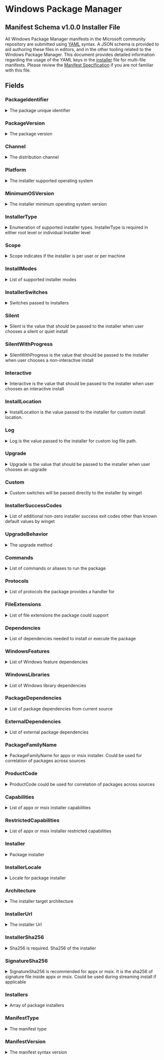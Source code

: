 [JSON Schema]:                              https://github.com/microsoft/winget-cli/blob/master/schemas/JSON/manifests/v1.0.0/manifest.installer.1.0.0.json
[Manifest Specification]:                   https://github.com/microsoft/winget-cli/blob/master/doc/ManifestSpecv1.0.md
[Windows Package Manager Manifest Creator]: https://github.com/microsoft/winget-create
[YAML]:                                     https://yaml.org/spec
[semantic version]:                         https://semver.org
[`winget upgrade`]:                         https://docs.microsoft.com/windows/package-manager/winget/upgrade
[App capability declarations]:              https://docs.microsoft.com/windows/uwp/packaging/app-capability-declarations
[MSIX]:                                     https://docs.microsoft.com/windows/msix/overview
[MSI]:                                      https://docs.microsoft.com/windows/win32/msi/windows-installer-portal
[Inno]:                                     https://jrsoftware.org/isinfo.php
[Nullsoft]:                                 https://sourceforge.net/projects/nsis
[WiX]:                                      https://wixtoolset.org
[Burn]:                                     https://wixtoolset.org/documentation/manual/v3/bundle

# Windows Package Manager
## Manifest Schema v1.0.0 Installer File
All Windows Package Manager manifests in the Microsoft community repository are submitted using [YAML] syntax. A JSON schema is provided to aid authoring these files in editors, and in the other tooling related to the Windows Package Manager. This document provides detailed information regarding the usage of the YAML keys in the [installer][JSON Schema] file for multi-file manifests. Please review the [Manifest Specification] if you are not familiar with this file.


## Fields
### PackageIdentifier
<details>
 <summary>The package unique identifier</summary>

 #### Required Field
 This key is the unique identifier for a given package. This value is generally in the form of `Publisher.Package`. It is case sensitve, and this value must match the folder structure under the partition directory in GitHub.
</details>

### PackageVersion
<details>
 <summary>The package version</summary>

 #### Required Field
 This key represents the version of the package. It is related to the specific release this manifests targets. In some cases you will see a perfectly formed [semantic version] number, and in other cases you might see something different. These may be date driven, or they might have other characters with some package specific meaning for example.

 The Windows Package Manager client uses this version to determine if an upgrade for a package is available. In some cases, packages may be released with a marketing driven version, and that causes trouble with the [`winget upgrade`] command. 

 >Note: The current best practice is to use the value reported in Add / Remove Programs when this version of the package is installed. In some cases, packages do not report a version resulting in an upgrade loop or other unwanted behavior. This practice may seem contrary to using semantic versioning, but it provides the best end to end experience for customers. It will take time for publishers and ISVs to migrate to semantic versioning, and some may intentionally choose to preserve other versioning schemes.
</details>

### Channel
<details>
 <summary>The distribution channel</summary>

 #### Optional Field
 This key represents the distribution channel for a package. Examples may include "stable" or "beta".

 >Note: This key is included for future use. The Windows Package Manager currently does not have any behavior associated with this key. The intent behind this key is to help disambiguate the different channels for packages lacking support for side by side installation. Some packages support having more than one package channel available on a system simultaneously; in this case it is better to use unique packages rather than channels. This key is intended to ensure the proper channel for a package is used during install and upgrade scenarios.
 </details>

### Platform
<details>
 <summary>The installer supported operating system</summary>

 #### Optional Field
 This key represents the Windows platform targeted by the installer. The Windows Package Manager currently supports "Windows.Desktop" and "Windows.Universal". The Windows Package Manager client currently has no behavior associated with this property. It was added for future looking scenarios.

 >Note: This key may be present in the root of the manifest as the default value for all installer nodes. This key may also be present in an individual installer node as well. If this key is in the manifest root and in an installer node, the value in the installer node will apply.
</details>

### MinimumOSVersion
<details>
 <summary>The installer minimum operating system version</summary>

 #### Optional Field
 This key represents the minimum version of the Windows operating system supported by the package.
 
 >Note: This key may be present in the root of the manifest as the default value for all installer nodes. This key may also be present in an individual installer node as well. If this key is in the manifest root and in an installer node, the value in the installer node will apply.
</details>

### InstallerType
<details>
 <summary>Enumeration of supported installer types. InstallerType is required in either root level or individual Installer level</summary>

 #### Required Field
 This key represents the installer type for the package. The Windows Package Manager supports [MSIX], [MSI], and executable installers. Some well known formats ([Inno], [Nullsoft], [WiX], and [Burn]) provide standard sets of installer switches to provide different installer experiences.

 >Note: The Windows Package Manager defaults to the install mode providing install progress. A best practice is to determine if one of the supported installer technologies was used to build an installer with the .exe file extension. The [Windows Package Manager Manifest Creator] tool can be used to determine if one of the known tools was used to build an installer with the .exe file extension.

 >Note: The Windows Package Manager does not support loose executables with the .exe or .com file extension directly. Compressed files containing installers,  loose executables, and Progressive Web Applications (PWAs) are also not supported.
 
 >Note: This key may be present in the root of the manifest as the default value for all installer nodes. This key may also be present in an individual installer node as well. If this key is in the manifest root and in an installer node, the value in the installer node will apply.
</details>

### Scope
<details>
 <summary>Scope indicates if the installer is per user or per machine</summary>

 #### Optional Field
 This key represents the scope the package is installed under. The two configurations are "user" and "machine". Some installers support only one of these scopes while others support both via arguments passed to the installer using "InstallerSwitches".
 
 >Note: This key may be present in the root of the manifest as the default value for all installer nodes. This key may also be present in an individual installer node as well. If this key is in the manifest root and in an installer node, the value in the installer node will apply.
</details>

### InstallModes
<details>
 <summary>List of supported installer modes</summary>

 #### Optional Field
 This key represents the install modes supported by the installer. The Microsoft community package repository requires a package support "silent" and "silent with progress". The Windows Package Manager also supports "interactive" installers. The Windows Package Manager client does not have any behavior associated with this key.

 >Note: Some installers will attempt to install missing dependencies. If these dependencies require user interaction, the package will not be allowed into the Microsoft community package repository.

 >Note: This key may be present in the root of the manifest as the default value for all installer nodes. This key may also be present in an individual installer node as well. If this key is in the manifest root and in an installer node, the value in the installer node will apply.
</details>

### InstallerSwitches
<details>
 <summary>Switches passed to installers</summary>

 #### Optional Field
 This key represents the set of switches passed to installers. 

 >Note: The Microsoft community repository currently requires support for silent and silent with progress installation. Many custom .exe installers will require the proper switches to meet this requirement. The [Windows Package Manager Manifest Creator] tool can be used to determine if one of the known tools was used to build an installer with the .exe file extension. In the event the tool is unable to determine the tool used to build the installer, the publisher may have documentation for the proper switches.
</details>

### Silent
<details>
 <summary>Silent is the value that should be passed to the installer when user chooses a silent or quiet install</summary>

 #### Optional Field
 This key represents switches passed to the installer to provide a silent install experience. These would be used when the command `winget install <package> --silent` is executed.

 >Note: When the Windows Package Manager installs a package using the "silent" install mode, any custom switches will also be passed to the installer. If a user applies override switches via command line via the Windows Package Manager, none of the switches from the manifest will be passed to the installer.
 
 >Note: This key may be present in the root of the manifest as the default value for all installer nodes. This key may also be present in an individual installer node as well. If this key is in the manifest root and in an installer node, the value in the installer node will apply.
</details>

### SilentWithProgress
<details>
 <summary>SilentWithProgress is the value that should be passed to the installer when user chooses a non-interactive install</summary>

 #### Optional Field
 This key represents switches passed to the installer to provide a silent with progress install experience. This is intended to allow a progress indication to the user, and the indication may come from an installer UI dialogue, but it must not require user interaction to complete. The Windows Package Manager currently defaults to this install experience.

 >Note: When the Windows Package Manager installs a package using the "silent with progress" install mode, any custom switches will also be passed to the installer. If a user applies override switches via command line via the Windows Package Manager, none of the switches from the manifest will be passed to the installer.
</details>

### Interactive
<details>
 <summary>Interactive is the value that should be passed to the installer when user chooses an interactive install</summary>

 #### Optional Field
 This key represents switches passed to the installer to provide an interactive install experience. This is intended to allow a user to interact with the installer. These would be used when the command `winget install <package> --interactive` is executed.

 >Note: When the Windows Package Manager installs a package using the "interactive" install mode, any custom switches will also be passed to the installer. If a user applies override switches via command line via the Windows Package Manager, none of the switches from the manifest will be passed to the installer.

</details>

### InstallLocation
<details>
 <summary>InstallLocation is the value passed to the installer for custom install location. </summary>

 #### Optional Field
 This key represents the path to install the package if the installer supports installing the package in a user configurable location. The **&lt;INSTALLPATH&gt;** token can be included in the switch value so the Windows Package Manager will replace the token with user provided path.
</details>

### Log
<details>
 <summary>Log is the value passed to the installer for custom log file path.</summary>

 #### Optional Field
  This key represents the path logs will be directed to if the installer supports specifying the log path in a user configurable location. The **&lt;LOGPATH&gt;** token can be included in the switch value so the Windows Package Manager will replace the token with user provided path.
</details>

### Upgrade
<details>
 <summary>Upgrade is the value that should be passed to the installer when user chooses an upgrade</summary>

 #### Optional Field
 This key represents the switches to be passed to the installer during an upgrade. This will happen only if the upgrade behavior is "install".

 >Note: If a user applies override switches via command line via the Windows Package Manager, none of the switches from the manifest will be passed to the installer.
</details>

### Custom
<details>
 <summary>Custom switches will be passed directly to the installer by winget</summary>

 #### Optional Field
 This key represents any switches the Windows Package Manager will pass to the installer in addition to "Silent", "SilentWithProgress", and "Interactive".
 
 >Note: If a user applies override switches via command line via the Windows Package Manager, none of the switches from the manifest will be passed to the installer.
</details>

### InstallerSuccessCodes
<details>
 <summary>List of additional non-zero installer success exit codes other than known default values by winget</summary>

 #### Optional Field
 This key represents any status codes returned by the installer representing a success condition other than zero.

 >Note: Some return codes indicate a reboot is suggested or required. The Windows Package Manager does not support the reboot behavior currently. Some installers will force a reboot, and the Windows Package Manager does not currently suppress reboot behavior.
 
 >Note: This key may be present in the root of the manifest as the default value for all installer nodes. This key may also be present in an individual installer node as well. If this key is in the manifest root and in an installer node, the value in the installer node will apply.
</details>

### UpgradeBehavior
<details>
 <summary>The upgrade method</summary>

 #### Optional Field
 This key represents what the Windows Package Manager should do regarding the currently installed package during a package upgrade. If the package should be uninstalled first, the "uninstallPrevious" value should be specified.

 >Note: This key may be present in the root of the manifest as the default value for all installer nodes. This key may also be present in an individual installer node as well. If this key is in the manifest root and in an installer node, the value in the installer node will apply.
</details>

### Commands
<details>
 <summary>List of commands or aliases to run the package</summary>

 #### Optional Field
 This key represents any commands or aliases used to execute the package after it has been installed.

 >Note: The Windows Package Manager does not update the path during the install workflow. In those cases, the user may need to restart their shell or terminal before the command will execute the newly installed package. The Windows Package Manager does not support any behavior related to commands or aliases.
 
 >Note: This key may be present in the root of the manifest as the default value for all installer nodes. This key may also be present in an individual installer node as well. If this key is in the manifest root and in an installer node, the value in the installer node will apply.
</details>

### Protocols
<details>
 <summary>List of protocols the package provides a handler for</summary>

 #### Optional Field
 This key represents any protocols supported by the package. The Windows Package Manager does not support any behavior related to protocols handled by a package.

 >Note: This key may be present in the root of the manifest as the default value for all installer nodes. This key may also be present in an individual installer node as well. If this key is in the manifest root and in an installer node, the value in the installer node will apply.
</details>

### FileExtensions
<details>
 <summary>List of file extensions the package could support</summary>

 #### Optional Field
 This key represents any file extensions supported by the package. The Windows Package Manager does not support any behavior related to the file extensions supported by the package.

 >Note: This key may be present in the root of the manifest as the default value for all installer nodes. This key may also be present in an individual installer node as well. If this key is in the manifest root and in an installer node, the value in the installer node will apply.
</details>

### Dependencies
<details>
 <summary>List of dependencies needed to install or execute the package</summary>

 #### Optional Field
 This key represents any dependencies required to install or run the package.

 >Note: The Windows Package Manager does not support any behavior related to dependencies.

 >Note: This key may be present in the root of the manifest as the default value for all installer nodes. This key may also be present in an individual installer node as well. If this key is in the manifest root and in an installer node, the value in the installer node will apply.
</details>

### WindowsFeatures
<details>
 <summary>List of Windows feature dependencies</summary>

 #### Optional Field
 This key represents any Windows features required to install or run the package.

 >Note: The Windows Package Manager does not support any behavior related to dependencies.
</details>

### WindowsLibraries
<details>
 <summary>List of Windows library dependencies</summary>

 #### Optional Field
 This key represents any Windows libraries required to install or run the package.

 >Note: The Windows Package Manager does not support any behavior related to dependencies.
</details>

### PackageDependencies
<details>
 <summary>List of package dependencies from current source</summary>

 #### Optional Field
 This key represents any packages from the same source required to install or run the package.

 >Note: The Windows Package Manager does not support any behavior related to dependencies.
</details>

### ExternalDependencies
<details>
 <summary>List of external package dependencies</summary>

 #### Optional Field
 This key represents any external dependencies required to install or run the package.

 >Note: The Windows Package Manager does not support any behavior related to dependencies.
</details>

### PackageFamilyName
<details>
 <summary>PackageFamilyName for appx or msix installer. Could be used for correlation of packages across sources</summary>

 #### Optional Field
 This key represents the package family name specified in an MSIX installer. This value is used to assist with matching packages from a source to the program installed in Windows via Add / Remove Programs for list, and upgrade behavior.
 
 >Note: This key may be present in the root of the manifest as the default value for all installer nodes. This key may also be present in an individual installer node as well. If this key is in the manifest root and in an installer node, the value in the installer node will apply.
</details>

### ProductCode
<details>
 <summary>ProductCode could be used for correlation of packages across sources</summary>

 #### Optional Field
 This key represents the product code specified in an MSI installer. This value is used to assist with matching packages from a source to the program installed in Windows via Add / Remove Programs for list, and upgrade behavior.
 
 >Note: This key may be present in the root of the manifest as the default value for all installer nodes. This key may also be present in an individual installer node as well. If this key is in the manifest root and in an installer node, the value in the installer node will apply.
</details>

### Capabilities
<details>
 <summary>List of appx or msix installer capabilities</summary>

 #### Optional Field
 This key represents the capabilities provided by an MSIX package. More information is available for [App capability declarations]

 >Note: This key may be present in the root of the manifest as the default value for all installer nodes. This key may also be present in an individual installer node as well. If this key is in the manifest root and in an installer node, the value in the installer node will apply.
</details>

### RestrictedCapabilities
<details>
 <summary>List of appx or msix installer restricted capabilities</summary>

 #### Optional Field
 This key represents the restricted capabilities provided by an MSIX package.More information is available for [App capability declarations]

 >Note: This key may be present in the root of the manifest as the default value for all installer nodes. This key may also be present in an individual installer node as well. If this key is in the manifest root and in an installer node, the value in the installer node will apply.
</details>

### Installer
<details>
 <summary>Package installer</summary>

 #### Required Field
 The key represents an installer for a package.

 >Note: Many of the keys related to installers may either be at the root level of the manifest, or included in an installer. Any values provided at the root level and not specified in an installer will be inherited.
</details>

### InstallerLocale
<details>
 <summary>Locale for package installer</summary>

 #### Optional Field
 This key represents the locale for an installer *not* the package meta-data. Some installers are compiled with locale or language specific properties. If this key is present, it is used to represent the package locale for an installer.
 
 >Note: This key may be present in the root of the manifest as the default value for all installer nodes. This key may also be present in an individual installer node as well. If this key is in the manifest root and in an installer node, the value in the installer node will apply.

</details>

### Architecture
<details>
 <summary>The installer target architecture</summary>

 #### Required Field
 This key represents the hardware architecture targeted by the installer. The Windows Package Manager will attempt to determine the best architecture to use. If emulation is available and the native hardware architecture does not have a supported installer, the emulated architecture may be used.
 </details>

### InstallerUrl
<details>
 <summary>The installer Url</summary>

 #### Required Field
 This key represents the URL to download the installer.
</details>

### InstallerSha256
<details>
 <summary>Sha256 is required. Sha256 of the installer</summary>

 #### Required Field
 This key represents the SHA 256 hash for the installer. It is used to confirm the installer has not been modified. The Windows Package Manager will compare the hash in the manifest with the calculated hash of the installer after it has been downloaded.

 >Note:  The [Windows Package Manager Manifest Creator] can be used to determine the SHA 256 of the installer. The `winget hash &lt;pathToInstaller&gt;` command can also be used to determine the SHA 256 of the installer.
</details>

### SignatureSha256
<details>
 <summary>SignatureSha256 is recommended for appx or msix. It is the sha256 of signature file inside appx or msix. Could be used during streaming install if applicable</summary>

 #### Optional Field
 This key represents the signature file (AppxSignature.p7x) inside an MSIX installer. It is used to provide streaming install for MSIX packages.

 >Note: MSIX installers must be signed to be included in the Microsoft community package repository. If the installer is an MSIX this signature should be included in the manifest. The [Windows Package Manager Manifest Creator] can be used to determine the signature SHA 256. The `winget hash <pathToInstaller> --msix` command can also be used to determine the signature SHA 256.
</details>

### Installers
<details>
 <summary>Array of package installers</summary>

 #### Required Field
 This key must be present for each installer for this version of the package. There may be multiple installer nodes to support different architectures, locales, install scopes (User vs. Machine)
</details>

### ManifestType
<details>
 <summary>The manifest type</summary>

 #### Required Field
 This key must have the value "installer". The Microsoft community package repository validation pipelines also use this value to determine appropriate validation rules when evaluating this file.
</details>

### ManifestVersion
<details>
 <summary>The manifest syntax version</summary>

 #### Required Field
 This key must have the value "1.0.0". The Microsoft community package repository validation pipelines also use this value to determine appropriate validation rules when evaluating this file.
</details>
